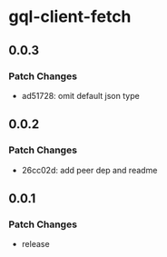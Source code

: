 # gql-client-fetch

## 0.0.3

### Patch Changes

- ad51728: omit default json type

## 0.0.2

### Patch Changes

- 26cc02d: add peer dep and readme

## 0.0.1

### Patch Changes

- release
